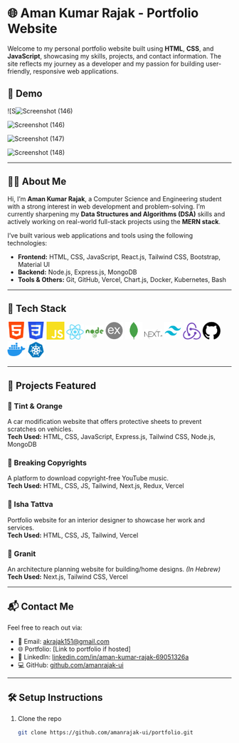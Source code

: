 # 🌐 Aman Kumar Rajak - Portfolio Website

Welcome to my personal portfolio website built using **HTML**, **CSS**, and **JavaScript**, showcasing my skills, projects, and contact information. The site reflects my journey as a developer and my passion for building user-friendly, responsive web applications.

## 🚀 Demo 
![S![Screenshot (146)](https://github.com/user-attachments/assets/158aa1e8-b083-45d3-98df-174642ec5cb5)

![Screenshot (146)](https://github.com/user-attachments/assets/737a707f-603d-4013-a16e-be27fece2325)

![Screenshot (147)](https://github.com/user-attachments/assets/616aca5e-598f-4fd8-bd27-ea74529cdecd)

![Screenshot (148)](https://github.com/user-attachments/assets/1cb80463-f926-42b7-8e9e-66cadddfef78)


---

## 👨‍💻 About Me

Hi, I’m **Aman Kumar Rajak**, a Computer Science and Engineering student with a strong interest in web development and problem-solving. I’m currently sharpening my **Data Structures and Algorithms (DSA)** skills and actively working on real-world full-stack projects using the **MERN stack**.

I’ve built various web applications and tools using the following technologies:

- **Frontend:** HTML, CSS, JavaScript, React.js, Tailwind CSS, Bootstrap, Material UI
- **Backend:** Node.js, Express.js, MongoDB
- **Tools & Others:** Git, GitHub, Vercel, Chart.js, Docker, Kubernetes, Bash

---

## 🧠 Tech Stack

<div align="left">
  <img src="./images/stack/HTML.png" width="40"/> 
  <img src="./images/stack/CSS.png" width="40"/> 
  <img src="./images/stack/Javascript.svg" width="40"/>
  <img src="./images/stack/React.png" width="40"/>
  <img src="./images/stack/NodeJs.svg" width="40"/>
  <img src="./images/stack/Express.png" width="40"/>
  <img src="./images/stack/MongoDB.svg" width="40"/>
  <img src="./images/stack/Next.svg" width="40"/>
  <img src="./images/stack/Tailwind.png" width="40"/>
  <img src="./images/stack/Redux.svg" width="40"/>
  <img src="./images/stack/Github.svg" width="40"/>
  <img src="./images/stack/Docker.svg" width="40"/>
  <img src="./images/stack/K8s.svg" width="40"/>
</div>

---

## 📁 Projects Featured

### 🔸 Tint & Orange  
A car modification website that offers protective sheets to prevent scratches on vehicles.  
**Tech Used:** HTML, CSS, JavaScript, Express.js, Tailwind CSS, Node.js, MongoDB

### 🔸 Breaking Copyrights  
A platform to download copyright-free YouTube music.  
**Tech Used:** HTML, CSS, JS, Tailwind, Next.js, Redux, Vercel

### 🔸 Isha Tattva  
Portfolio website for an interior designer to showcase her work and services.  
**Tech Used:** HTML, CSS, JS, Tailwind, Vercel

### 🔸 Granit  
An architecture planning website for building/home designs. *(In Hebrew)*  
**Tech Used:** Next.js, Tailwind CSS, Vercel

---

## 📬 Contact Me

Feel free to reach out via:

- 📧 Email: akrajak151@gmail.com  
- 🌐 Portfolio: [Link to portfolio if hosted]  
- 💼 LinkedIn: [linkedin.com/in/aman-kumar-rajak-69051326a](https://www.linkedin.com/in/aman-kumar-rajak-69051326a)  
- 💻 GitHub: [github.com/amanrajak-ui](https://github.com/amanrajak-ui)

---

## 🛠️ Setup Instructions

1. Clone the repo  
   ```bash
   git clone https://github.com/amanrajak-ui/portfolio.git
